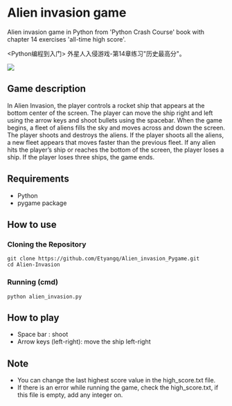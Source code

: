 # Alien invasion game
Alien invasion game in Python from 'Python Crash Course' book with chapter 14 exercises 'all-time high score'.  

<Python编程到入门> 外星人入侵游戏-第14章练习"历史最高分"。

![](https://github.com/Etyangq/Images_for_md/blob/main/images/gif%20alien%20invasion.gif?raw=true)



## Game description  
In Alien Invasion, the player controls a rocket ship that appears
at the bottom center of the screen. The player can move the ship
right and left using the arrow keys and shoot bullets using the
spacebar. When the game begins, a fleet of aliens fills the sky
and moves across and down the screen. The player shoots and
destroys the aliens. If the player shoots all the aliens, a new fleet
appears that moves faster than the previous fleet. If any alien hits
the player’s ship or reaches the bottom of the screen, the player
loses a ship. If the player loses three ships, the game ends.
 
## Requirements
- Python 
- pygame package
  

## How to use
### Cloning the Repository
```
git clone https://github.com/Etyangq/Alien_invasion_Pygame.git
cd Alien-Invasion
```
### Running (cmd)
`python alien_invasion.py`

## How to play
- Space bar : shoot
- Arrow keys (left-right): move the ship left-right

## Note
- You can change the last highest score value in the high_score.txt file.
- If there is an error while running the game, check the high_score.txt, if this file is empty, add any integer on.

